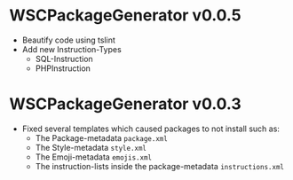 # WSCPackageGenerator v0.0.5
  - Beautify code using tslint
  - Add new Instruction-Types
    - SQL-Instruction
    - PHPInstruction

# WSCPackageGenerator v0.0.3
  - Fixed several templates which caused packages to not install such as:
    - The Package-metadata `package.xml`
    - The Style-metadata `style.xml`
    - The Emoji-metadata `emojis.xml`
    - The instruction-lists inside the package-metadata `instructions.xml`